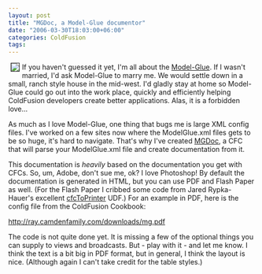 ```yaml
---
layout: post
title: "MGDoc, a Model-Glue documentor"
date: "2006-03-30T18:03:00+06:00"
categories: ColdFusion 
tags: 
---
```


<img src="http://ray.camdenfamily.com/images/mg.jpg" align="left" border="1" hspace="5"> If you haven't guessed it yet, I'm all about the <a href="http://www.model-glue.com">Model-Glue</a>. If I wasn't married, I'd ask Model-Glue to marry me. We would settle down in a small, ranch style house in the mid-west. I'd gladly stay at home so Model-Glue could go out into the work place, quickly and efficiently helping ColdFusion developers create better applications. Alas, it is a forbidden love...

As much as I love Model-Glue, one thing that bugs me is large XML config files. I've worked on a few sites now where the ModelGlue.xml files gets to be so huge, it's hard to navigate. That's why I've created <a href="http://ray.camdenfamily.com/downloads/mgdoc.zip">MGDoc</a>, a CFC that will parse your ModelGlue.xml file and create documentation from it.

This documentation is <i>heavily</i> based on the documentation you get with CFCs. So, um, Adobe, don't sue me, ok? I love Photoshop! By default the documentation is generated in HTML, but you can use PDF and Flash Paper as well. (For the Flash Paper I cribbed some code from Jared Rypka-Hauer's excellent <a href="http://www.cflib.org/udf.cfm?ID=1332">cfcToPrinter</a> UDF.) For an example in PDF, here is the config file from the ColdFusion Cookbook:

<a href="http://ray.camdenfamily.com/downloads/mg.pdf">http://ray.camdenfamily.com/downloads/mg.pdf</a>

The code is not quite done yet. It is missing a few of the optional things you can supply to views and broadcasts. But - play with it - and let me know. I think the text is a bit big in PDF format, but in general, I think the layout is nice. (Although again I can't take credit for the table styles.)